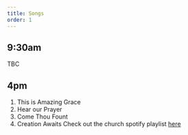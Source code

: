 ```yaml
---
title: Songs
order: 1
---
```


## 9:30am 
TBC
   
## 4pm 
1. This is Amazing Grace
2. Hear our Prayer
3. Come Thou Fount
4. Creation Awaits
Check out the church spotify playlist [here](https://open.spotify.com/playlist/3gh0ZKXkJBDbNEnZqJJDXj?si=0908aa3f87544643)
